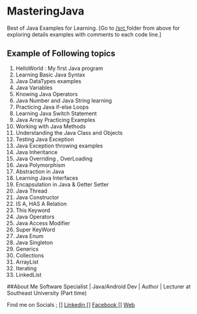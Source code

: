 # MasteringJava
Best of Java Examples for Learning.
[Go to [/src ](https://github.com/rubel007cse/MasteringJava/tree/master/src "Click to go to '/src' ")folder from above for exploring details examples with comments to each code line.]
## Example of Following topics
1. HelloWorld : My first Java program
2. Learning Basic Java Syntax
3. Java DataTypes examples
4. Java Variables
5. Knowing Java Operators
6. Java Number and Java String learning
7. Practicing Java if-else Loops
8. Learning Java Switch Statement
9. Java Array Practicing Examples
10. Working with Java Methods
11. Understanding the Java Class and Objects
12. Testing Java Exception
13. Java Exception throwing examples
14. Java Inheritance
15. Java Overriding , OverLoading
16. Java Polymorphism
17. Abstraction in Java
18. Learning Java Interfaces
19. Encapsulation in Java & Getter Setter
20. Java Thread
21. Java Constructor
22. IS A, HAS A Relation
23. This Keyword
24. Java Operators
25. Java Access Modifier
26. Super KeyWord
27. Java Enum
28. Java Singleton
29. Generics
30. Collections
31. ArrayList
32. Iterating
33. LinkedList

##About Me
Software Specialist |  Java/Android Dev | Author | Lecturer at Southeast University (Part time)

Find me on Socials ;
[] [Linkedin ](https://www.linkedin.com/in/rubel007cse "Click to go to 'Linkedin' ")
[] [Facebook ](https://www.facebook.com/rubel007cse "Click to go to 'Facebook' ")
[] [Web ](http://mrubel.com "Click to go to 'MRubel.com' ")
